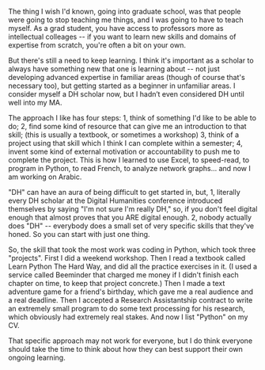 The thing I wish I'd known, going into graduate school, was that people were going to stop teaching me things, and I was going to have to teach myself. As a grad student, you have access to professors more as intellectual colleages -- if you want to learn new skills and domains of expertise from scratch, you're often a bit on your own.

But there's still a need to keep learning. I think it's important as a scholar to always have something new that one is learning about -- not just developing advanced expertise in familiar areas (though of course that's necessary too), but getting started as a beginner in unfamiliar areas. I consider myself a DH scholar now, but I hadn’t even considered DH until well into my MA.

The approach I like has four steps:
1, think of something I'd like to be able to do;
2, find some kind of resource that can give me an introduction to that skill;
(this is usually a textbook, or sometimes a workshop)
3, think of a project using that skill which I think I can complete within a semester;
4, invent some kind of external motivation or accountability to push me to complete the project.
This is how I learned to use Excel, to speed-read, to program in Python, to read French, to analyze network graphs... and now I am working on Arabic.

"DH" can have an aura of being difficult to get started in, but,
1, literally every DH scholar at the Digital Humanities conference introduced themselves by saying "I'm not sure I'm really DH," so, if you don't feel digital enough that almost proves that you ARE digital enough.
2, nobody actually does "DH" -- everybody does a small set of very specific skills that they've honed. So you can start with just one thing.

So, the skill that took the most work was coding in Python, which took three "projects". First I did a weekend workshop. Then I read a textbook called Learn Python The Hard Way, and did all the practice exercises in it. (I used a service called Beeminder that charged me money if I didn't finish each chapter on time, to keep that project concrete.) Then I made a text adventure game for a friend's birthday, which gave me a real audience and a real deadline. Then I accepted a Research Assistantship contract to write an extremely small program to do some text processing for his research, which obviously had extremely real stakes. And now I list "Python" on my CV.

That specific approach may not work for everyone, but I do think everyone should take the time to think about how they can best support their own ongoing learning.
